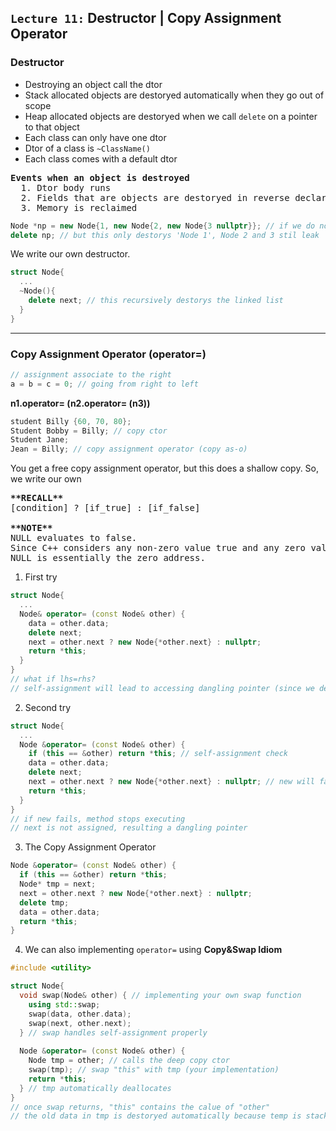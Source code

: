 ## `Lecture 11:` Destructor | Copy Assignment Operator 


### Destructor
- Destroying an object call the dtor
- Stack allocated objects are destoryed automatically when they go out of scope
- Heap allocated objects are destoryed when we call `delete` on a pointer to that object
- Each class can only have one dtor
- Dtor of a class is `~ClassName()`
- Each class comes with a default dtor 
<pre>
<b>Events when an object is destroyed</b>
  1. Dtor body runs
  2. Fields that are objects are destoryed in reverse declaration order
  3. Memory is reclaimed
</pre>
```c++
Node *np = new Node{1, new Node{2, new Node{3 nullptr}}; // if we do not delete this, 3 nodes leak 
delete np; // but this only destorys 'Node 1', Node 2 and 3 stil leak 
```  
We write our own destructor.
```c++
struct Node{ 
  ...
  ~Node(){
    delete next; // this recursively destorys the linked list
  }
}
```
---------------------------------------------------------------------------------------------------------

### Copy Assignment Operator (operator=)
```c++
// assignment associate to the right
a = b = c = 0; // going from right to left
```
**n1.operator= (n2.operator= (n3))**

```c++
student Billy {60, 70, 80};
Student Bobby = Billy; // copy ctor
Student Jane; 
Jean = Billy; // copy assignment operator (copy as-o)
```
You get a free copy assignment operator, but this does a shallow copy.
So, we write our own

<pre>
<b>**RECALL**</b>
[condition] ? [if_true] : [if_false]

<b>**NOTE**</b>
NULL evaluates to false.
Since C++ considers any non-zero value true and any zero value false.
NULL is essentially the zero address.
</pre>

1. First try
```c++
struct Node{
  ...
  Node& operator= (const Node& other) {
    data = other.data;
    delete next;
    next = other.next ? new Node{*other.next} : nullptr;
    return *this;
  }
}
// what if lhs=rhs?
// self-assignment will lead to accessing dangling pointer (since we deleted next)
```

2. Second try
```c++
struct Node{
  ...
  Node &operator= (const Node& other) {
    if (this == &other) return *this; // self-assignment check
    data = other.data;
    delete next;
    next = other.next ? new Node{*other.next} : nullptr; // new will fail if there is no memory left 
    return *this;
  }
}
// if new fails, method stops executing
// next is not assigned, resulting a dangling pointer
```

3. The Copy Assignment Operator
```c++
Node &operator= (const Node& other) {
  if (this == &other) return *this;
  Node* tmp = next;
  next = other.next ? new Node{*other.next} : nullptr;
  delete tmp;
  data = other.data;
  return *this;
}
```

4. We can also implementing `operator=` using **Copy&Swap Idiom**
```c++
#include <utility> 

struct Node{
  void swap(Node& other) { // implementing your own swap function 
    using std::swap;
    swap(data, other.data);
    swap(next, other.next);
  } // swap handles self-assignment properly 
  
  Node &operator= (const Node& other) { 
    Node tmp = other; // calls the deep copy ctor
    swap(tmp); // swap "this" with tmp (your implementation)
    return *this;
  } // tmp automatically deallocates 
}
// once swap returns, "this" contains the calue of "other"
// the old data in tmp is destoryed automatically because temp is stack allocated
```











